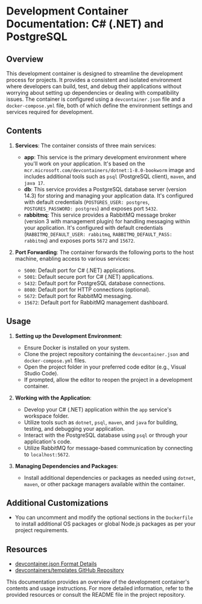 # Development Container Documentation: C# (.NET) and PostgreSQL

## Overview
This development container is designed to streamline the development process for projects. It provides a consistent and isolated environment where developers can build, test, and debug their applications without worrying about setting up dependencies or dealing with compatibility issues. The container is configured using a `devcontainer.json` file and a `docker-compose.yml` file, both of which define the environment settings and services required for development.

## Contents
1. **Services**: The container consists of three main services:
   - **app**: This service is the primary development environment where you'll work on your application. It's based on the `mcr.microsoft.com/devcontainers/dotnet:1-8.0-bookworm` image and includes additional tools such as `psql` (PostgreSQL client), `maven`, and `java 17`.
   - **db**: This service provides a PostgreSQL database server (version 14.3) for storing and managing your application data. It's configured with default credentials (`POSTGRES_USER: postgres`, `POSTGRES_PASSWORD: postgres`) and exposes port `5432`.
   - **rabbitmq**: This service provides a RabbitMQ message broker (version 3 with management plugin) for handling messaging within your application. It's configured with default credentials (`RABBITMQ_DEFAULT_USER: rabbitmq`, `RABBITMQ_DEFAULT_PASS: rabbitmq`) and exposes ports `5672` and `15672`.

2. **Port Forwarding**: The container forwards the following ports to the host machine, enabling access to various services:
   - `5000`: Default port for C# (.NET) applications.
   - `5001`: Default secure port for C# (.NET) applications.
   - `5432`: Default port for PostgreSQL database connections.
   - `8080`: Default port for HTTP connections (optional).
   - `5672`: Default port for RabbitMQ messaging.
   - `15672`: Default port for RabbitMQ management dashboard.

## Usage
1. **Setting up the Development Environment**:
   - Ensure Docker is installed on your system.
   - Clone the project repository containing the `devcontainer.json` and `docker-compose.yml` files.
   - Open the project folder in your preferred code editor (e.g., Visual Studio Code).
   - If prompted, allow the editor to reopen the project in a development container.

2. **Working with the Application**:
   - Develop your C# (.NET) application within the `app` service's workspace folder.
   - Utilize tools such as `dotnet`, `psql`, `maven`, and `java` for building, testing, and debugging your application.
   - Interact with the PostgreSQL database using `psql` or through your application's code.
   - Utilize RabbitMQ for message-based communication by connecting to `localhost:5672`.

3. **Managing Dependencies and Packages**:
   - Install additional dependencies or packages as needed using `dotnet`, `maven`, or other package managers available within the container.

## Additional Customizations
- You can uncomment and modify the optional sections in the `Dockerfile` to install additional OS packages or global Node.js packages as per your project requirements.

## Resources
- [devcontainer.json Format Details](https://aka.ms/devcontainer.json)
- [devcontainers/templates GitHub Repository](https://github.com/devcontainers/templates/tree/main/src/dotnet-postgres)

This documentation provides an overview of the development container's contents and usage instructions. For more detailed information, refer to the provided resources or consult the README file in the project repository.
